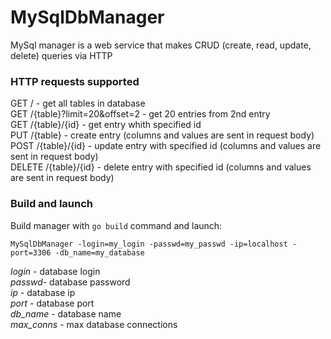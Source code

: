 # MySqlDbManager
MySql manager is a web service that makes CRUD (create, read, update, delete) queries via HTTP

### HTTP requests supported

GET / - get all tables in database<br>
GET /{table}?limit=20&offset=2 - get 20 entries from 2nd entry<br>
GET /{table}/{id} - get entry whith specified id<br>
PUT /{table} - create entry (columns and values are sent in request body)<br>
POST /{table}/{id} - update entry with specified id (columns and values are sent in request body)<br>
DELETE /{table}/{id} - delete entry with specified id (columns and values are sent in request body)<br>

### Build and launch

Build manager with `go build` command and launch:

```MySqlDbManager -login=my_login -passwd=my_passwd -ip=localhost -port=3306 -db_name=my_database```

*login* - database login<br>
*passwd*- database password<br>
*ip* - database ip<br>
*port* - database port<br>
*db_name* - database name<br>
*max_conns* - max database connections<br>
